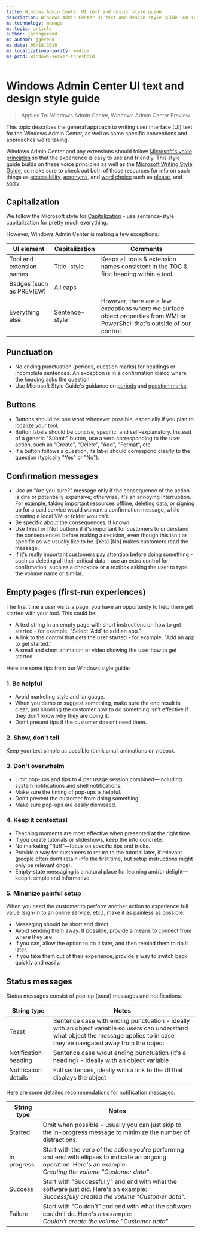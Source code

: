 ```yaml
---
title: Windows Admin Center UI text and design style guide
description: Windows Admin Center UI text and design style guide SDK (Project Honolulu)
ms.technology: manage
ms.topic: article
author: jasongerend
ms.author: jgerend
ms.date: 06/18/2018
ms.localizationpriority: medium
ms.prod: windows-server-threshold
---
```


# Windows Admin Center UI text and design style guide

>Applies To: Windows Admin Center, Windows Admin Center Preview

This topic describes the general approach to writing user interface (UI) text for the Windows Admin Center, as well as some specific conventions and approaches we're taking.

Windows Admin Center and any extensions should follow [Microsoft's voice principles](https://docs.microsoft.com/style-guide/brand-voice-above-all-simple-human) so that the experience is easy to use and friendly. This style guide builds on these voice principles as well as the [Microsoft Writing Style Guide](https://docs.microsoft.com/en-us/style-guide/welcome/), so make sure to check out both of those resources for info on such things as [accessibility](https://docs.microsoft.com/en-us/style-guide/accessibility/accessibility-guidelines-requirements), [acronyms](https://docs.microsoft.com/en-us/style-guide/acronyms), and [word choice](https://docs.microsoft.com/en-us/style-guide/word-choice/) such as [please](https://docs.microsoft.com/en-us/style-guide/a-z-word-list-term-collections/p/please), and [sorry](https://docs.microsoft.com/en-us/style-guide/a-z-word-list-term-collections/s/sorry).

## Capitalization

We follow the Microsoft style for [Capitalization](https://docs.microsoft.com/en-us/style-guide/capitalization) - use sentence-style capitalization for pretty much everything.

However, Windows Admin Center is making a few exceptions:

| UI element              |Capitalization|Comments|
|-------------------------|--------------|--------|
|Tool and extension names |Title-style   |Keeps all tools & extension names consistent in the TOC & first heading within a tool.|
|Badges (such as PREVIEW) |All caps      ||
|Everything else          |Sentence-style|However, there are a few exceptions where we surface object properties from WMI or PowerShell that's outside of our control.|

## Punctuation

- No ending punctuation (periods, question marks) for headings or incomplete sentences. An exception is in a confirmation dialog where the heading asks the question
- Use Microsoft Style Guide's guidance on [periods](https://docs.microsoft.com/style-guide/punctuation/periods) and [question marks](https://docs.microsoft.com/en-us/style-guide/punctuation/question-marks).

## Buttons

- Buttons should be one word whenever possible, especially if you plan to localize your tool.
- Button labels should be concise, specific, and self-explanatory. Instead of a generic "Submit" button, use a verb corresponding to the user action, such as "Create", "Delete", "Add", "Format", etc.
- If a button follows a question, its label should correspond clearly to the question (typically "Yes" or "No").

## Confirmation messages

- Use an "Are you sure?" message only if the consequence of the action is dire or potentially expensive; otherwise, it's an annoying interruption. For example, taking important resources offline, deleting data, or signing up for a paid service would warrant a confirmation message, while creating a local VM or folder wouldn't.
- Be specific about the consequences, if known.
- Use [Yes] or [No] buttons if it's important for customers to understand the consequences before making a decision, even though this isn't as specific as we usually like to be. [Yes] [No] makes customers read the message.
- If it's really important customers pay attention before doing something - such as deleting all their critical data - use an extra control for confirmation, such as a checkbox or a textbox asking the user to type the volume name or similar.

## Empty pages (first-run experiences)

The first time a user visits a page, you have an opportunity to help them get started with your tool. This could be:

- A text string in an empty page with short instructions on how to get started - for example, "Select 'Add' to add an app."
- A link to the control that gets the user started - for example, "Add an app to get started."
- A small and short animation or video showing the user how to get started

Here are some tips from our Windows style guide:

### 1. Be helpful

- Avoid marketing style and language.
- When you demo or suggest something, make sure the end result is clear; just showing the customer how to do something isn’t effective if they don’t know why they are doing it.
- Don’t present tips if the customer doesn’t need them.

### 2. Show, don't tell

Keep your text simple as possible (think small animations or videos).

### 3. Don't overwhelm

- Limit pop-ups and tips to 4 per usage session combined—including system notifications and shell notifications.
- Make sure the timing of pop-ups is helpful.
- Don’t prevent the customer from doing something.
- Make sure pop-ups are easily dismissed.

### 4. Keep it contextual

- Teaching moments are most effective when presented at the right time.
- If you create tutorials or slideshows, keep the info concrete.
- No marketing “fluff”—focus on specific tips and tricks.
- Provide a way for customers to return to the tutorial later, if relevant (people often don’t retain info the first time, but setup instructions might only be relevant once).
- Empty-state messaging is a natural place for learning and/or delight—keep it simple and informative.

### 5. Minimize painful setup

When you need the customer to perform another action to experience full value (sign-in to an online service, etc.), make it as painless as possible.

- Messaging should be short and direct.
- Avoid sending them away. If possible, provide a means to connect from where they are.
- If you can, allow the option to do it later, and then remind them to do it later.
- If you take them out of their experience, provide a way to switch back quickly and easily.

## Status messages

Status messages consist of pop-up (toast) messages and notifications.

|String type         | Notes                               |
|------------        |-------------------------------------|
|Toast               |Sentence case with ending punctuation - ideally with an object variable so users can understand what object the message applies to in case they've navigated away from the object|
|Notification heading|Sentence case w/out ending punctuation (it's a heading) - ideally with an object variable|
|Notification details|Full sentences, ideally with a link to the UI that displays the object|

Here are some detailed recommendations for notification messages:

|String type         | Notes                               |
|------------        |-------------------------------------|
|Started             |Omit when possible - usually you can just skip to the in-progress message to minimize the number of distractions.|
|In progress         |Start with the verb of the action you're performing and end with ellipses to indicate an ongoing operation. Here's an example:<br> *Creating the volume "Customer data"...*|
|Success             |Start with "Successfully" and end with what the software just did. Here's an example:<br> *Successfully created the volume "Customer data".*|
|Failure             |Start with "Couldn't" and end with what the software couldn't do. Here's an example:<br> *Couldn't create the volume "Customer data".*|
